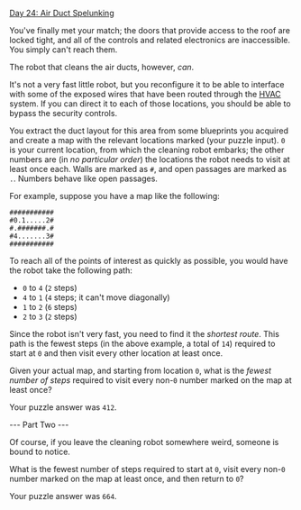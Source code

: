 [Day 24: Air Duct Spelunking][1]

You've finally met your match; the doors that provide access to the roof are
locked tight, and all of the controls and related electronics are inaccessible.
You simply can't reach them.

The robot that cleans the air ducts, however, *can*.

It's not a very fast little robot, but you reconfigure it to be able to
interface with some of the exposed wires that have been routed through the
[HVAC][2] system. If you can direct it to each of those locations, you should
be able to bypass the security controls.

You extract the duct layout for this area from some blueprints you acquired and
create a map with the relevant locations marked (your puzzle input). `0` is
your current location, from which the cleaning robot embarks; the other numbers
are (in *no particular order*) the locations the robot needs to visit at least
once each. Walls are marked as `#`, and open passages are marked as `.`.
Numbers behave like open passages.

For example, suppose you have a map like the following:

```
###########
#0.1.....2#
#.#######.#
#4.......3#
###########
```

To reach all of the points of interest as quickly as possible, you would have
the robot take the following path:

* `0` to `4` (`2` steps)
* `4` to `1` (`4` steps; it can't move diagonally)
* `1` to `2` (`6` steps)
* `2` to `3` (`2` steps)

Since the robot isn't very fast, you need to find it the *shortest route*. This
path is the fewest steps (in the above example, a total of `14`) required to
start at `0` and then visit every other location at least once.

Given your actual map, and starting from location `0`, what is the *fewest
number of steps* required to visit every non-`0` number marked on the map at
least once?

Your puzzle answer was `412`.

--- Part Two ---

Of course, if you leave the cleaning robot somewhere weird, someone is bound to
notice.

What is the fewest number of steps required to start at `0`, visit every
non-`0` number marked on the map at least once, and then return to `0`?

Your puzzle answer was `664`.


[1]: http://adventofcode.com/2016/day/24
[2]: https://en.wikipedia.org/wiki/HVAC


